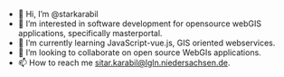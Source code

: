 - 👋 Hi, I’m @starkarabil
- 👀 I’m interested in software development for opensource webGIS applications, specifically masterportal.
- 🌱 I’m currently learning JavaScript-vue.js, GIS oriented webservices.
- 💞️ I’m looking to collaborate on open source WebGIs applications.
- 📫 How to reach me sitar.karabil@lgln.niedersachsen.de.

<!---
starkarabil/starkarabil is a ✨ special ✨ repository because its `README.md` (this file) appears on your GitHub profile.
You can click the Preview link to take a look at your changes.
--->
